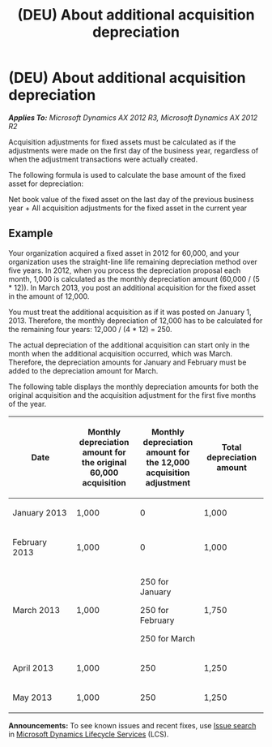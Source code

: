 ﻿---
title: (DEU) About additional acquisition depreciation
TOCTitle: (DEU) About additional acquisition depreciation
ms:assetid: 60ff4708-d075-4d5c-88d2-d3dfda3ca666
ms:mtpsurl: https://technet.microsoft.com/en-us/library/JJ851017(v=AX.60)
ms:contentKeyID: 50041963
ms.date: 04/18/2014
mtps_version: v=AX.60
f1_keywords:
- DE - 00002
---

# (DEU) About additional acquisition depreciation 


_**Applies To:** Microsoft Dynamics AX 2012 R3, Microsoft Dynamics AX 2012 R2_

Acquisition adjustments for fixed assets must be calculated as if the adjustments were made on the first day of the business year, regardless of when the adjustment transactions were actually created.

The following formula is used to calculate the base amount of the fixed asset for depreciation:

Net book value of the fixed asset on the last day of the previous business year + All acquisition adjustments for the fixed asset in the current year

## Example

Your organization acquired a fixed asset in 2012 for 60,000, and your organization uses the straight-line life remaining depreciation method over five years. In 2012, when you process the depreciation proposal each month, 1,000 is calculated as the monthly depreciation amount (60,000 / (5 \* 12)). In March 2013, you post an additional acquisition for the fixed asset in the amount of 12,000.

You must treat the additional acquisition as if it was posted on January 1, 2013. Therefore, the monthly depreciation of 12,000 has to be calculated for the remaining four years: 12,000 / (4 \* 12) = 250.

The actual depreciation of the additional acquisition can start only in the month when the additional acquisition occurred, which was March. Therefore, the depreciation amounts for January and February must be added to the depreciation amount for March.

The following table displays the monthly depreciation amounts for both the original acquisition and the acquisition adjustment for the first five months of the year.

<table>
<colgroup>
<col style="width: 25%" />
<col style="width: 25%" />
<col style="width: 25%" />
<col style="width: 25%" />
</colgroup>
<thead>
<tr class="header">
<th><p>Date</p></th>
<th><p>Monthly depreciation amount for the original 60,000 acquisition</p></th>
<th><p>Monthly depreciation amount for the 12,000 acquisition adjustment</p></th>
<th><p>Total depreciation amount</p></th>
</tr>
</thead>
<tbody>
<tr class="odd">
<td><p>January 2013</p></td>
<td><p>1,000</p></td>
<td><p>0</p></td>
<td><p>1,000</p></td>
</tr>
<tr class="even">
<td><p>February 2013</p></td>
<td><p>1,000</p></td>
<td><p>0</p></td>
<td><p>1,000</p></td>
</tr>
<tr class="odd">
<td><p>March 2013</p></td>
<td><p>1,000</p></td>
<td><p>250 for January</p>
<p>250 for February</p>
<p>250 for March</p></td>
<td><p>1,750</p></td>
</tr>
<tr class="even">
<td><p>April 2013</p></td>
<td><p>1,000</p></td>
<td><p>250</p></td>
<td><p>1,250</p></td>
</tr>
<tr class="odd">
<td><p>May 2013</p></td>
<td><p>1,000</p></td>
<td><p>250</p></td>
<td><p>1,250</p></td>
</tr>
</tbody>
</table>

  
**Announcements:** To see known issues and recent fixes, use [Issue search](http://go.microsoft.com/fwlink/?linkid=389258) in [Microsoft Dynamics Lifecycle Services](http://go.microsoft.com/fwlink/?linkid=306505) (LCS).

